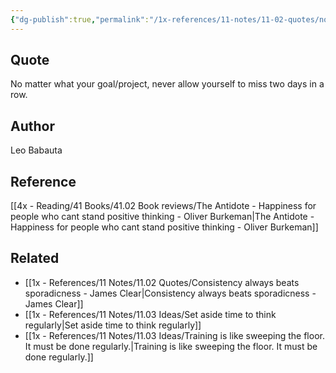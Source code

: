 ```yaml
---
{"dg-publish":true,"permalink":"/1x-references/11-notes/11-02-quotes/no-matter-what-your-goal-or-project-never-allow-yourself-to-miss-two-days-in-a-row-leo-babauta/","title":"No matter what your goal or project, never allow yourself to miss two days in a row - Leo Babauta"}
---
```



## Quote
No matter what your goal/project, never allow yourself to miss two days in a row.

## Author
Leo Babauta

## Reference
[[4x - Reading/41 Books/41.02 Book reviews/The Antidote - Happiness for people who cant stand positive thinking - Oliver Burkeman\|The Antidote - Happiness for people who cant stand positive thinking - Oliver Burkeman]]

## Related
- [[1x - References/11 Notes/11.02 Quotes/Consistency always beats sporadicness - James Clear\|Consistency always beats sporadicness - James Clear]]
- [[1x - References/11 Notes/11.03 Ideas/Set aside time to think regularly\|Set aside time to think regularly]]
- [[1x - References/11 Notes/11.03 Ideas/Training is like sweeping the floor. It must be done regularly.\|Training is like sweeping the floor. It must be done regularly.]]